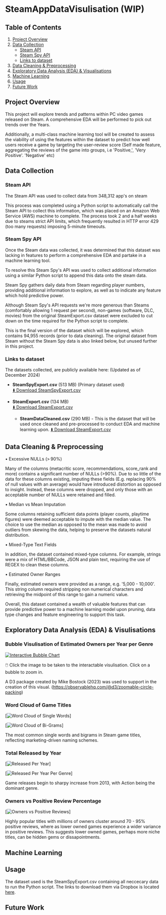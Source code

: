 # SteamAppDataVisulisation (WIP)

## Table of Contents

1. [Project Overview](#project-overview)  
2. [Data Collection](#data-collection)  
   - [Steam API](#steam-api)  
   - [Steam Spy API](#steam-spy-api)  
   - [Links to dataset](#links-to-dataset)  
3. [Data Cleaning & Preprocessing](#data-cleaning--preprocessing)  
4. [Exploratory Data Analysis (EDA) & Visualisations](#exploratory-data-analysis-eda--visulisations)  
5. [Machine Learning](#machine-learning)  
6. [Usage](#usage)  
7. [Future Work](#future-work)   

## Project Overview

This project will explore trends and patterns within PC video games released on Steam. A comprehensive EDA will be performed to pick out trends over the Years.

Additionally, a multi-class machine learning tool will be created to assess the viability of using the features within the dataset to predict how well users receive a game by targeting the user-review score (Self made feature, aggregating the reviews of the game into groups, i.e 'Positive,', 'Very Positive'. 'Negative' etc)

## Data Collection

### Steam API

The Steam API was used to collect data from 348,312 app's on steam

This process was completed using a Python script to automatically call the Steam API to collect this information, which was placed on an Amazon Web Service (AWS) machine to complete. The process took 2 and a half weeks due to steams strict API limits, which frequently resulted in HTTP error 429 (too many requests) imposing 5-minute timeouts.

### Steam Spy API

Once the Steam data was collected, it was determined that this dataset was lacking in features to perform a comprehensive EDA and partake in a machine learning tool.  

To resolve this Steam Spy's API was used to collect additional information using a similar Python script to append this data onto the steam data. 

Steam Spy gathers daily data from Steam regarding player numbers, providing additional information to explore, as well as to indicate any feature which hold predictive power.

Although Steam Spy's API requests we're more generous than Steams (comfortably allowing 1 request per second), non-games (software, DLC, movies) from the original SteamExport.csv dataset were excluded to cut down on the time required for the Python script to complete.

This is the final version of the dataset which will be explored, which contains 94,955 records (prior to data cleaning). The original dataset from Steam without the Steam Spy data is also linked below, but unused further in this project.

### Links to dataset

The datasets collected, are publicly available here: (Updated as of December 2024)

- **SteamSpyExport.csv** (513 MB) (Primary dataset used)  
  [⬇️ Download SteamSpyExport.csv](https://www.dropbox.com/scl/fi/zbgdcx9en8mifvaox0a02/SteamSpyExport.csv?rlkey=uuw89urezjobf5asg82e70shz&st=jgcefz9v&dl=0)

- **SteamExport.csv** (134 MB)  
  [⬇️ Download SteamExport.csv](https://www.dropbox.com/scl/fi/hiaswu5au4dpa6unmrbzk/SteamExport.csv?rlkey=lfri28iaf7ndy4rg98zalvqjq&st=jac6xlp8&dl=0)
  
  - **SteamDataCleaned.csv** (290 MB) - This is the dataset that will be used once cleaned and pre-processed to conduct EDA and machine learning upon.
  [⬇️ Download SteamExport.csv](https://www.dropbox.com/scl/fi/lvojud078rtnqlmw645aj/SteamDataCleaned.csv?rlkey=ps4ny9saxqurmmc9a7qmrsqxi&st=mu8jy9lq&dl=0)

## Data Cleaning & Preprocessing

• Excessive NULLs (> 90%)

Many of the columns (metacritic score, recommendations, score_rank and more) contains a significant number of NULLs (>90%).
Due to so little of the data for these columns existing, imputing these fields (E.g. replacing 90% of null values with an average) would have introduced distortion as opposed to insight. Instead, these columns were dropped, and only those with an acceptable number of NULLs were retained and filled.

• Median vs Mean Imputation

Some columns retaining sufficient data points (player counts, playtime figures) were deemed acceptable to impute with the median value.
The choice to use the median as opposed to the mean was made to avoid outliers from skewing the data, helping to preserve the datasets natural distribution.

• Mixed-Type Text Fields

In addition, the dataset contained mixed-type columns. For example, strings were a mix of HTML/BBCode, JSON and plain text, requiring the use of REGEX to clean these columns.

• Estimated Owner Ranges

Finally, estimated owners were provided as a range, e.g. '5,000 - 10,000'. This string column required stripping non numerical characters and retrieving the midpoint of this range to gain a numeric value.

Overall, this dataset contained a wealth of valuable features that can provide predictive power to a machine learning model upon pruning, data type changes and feature engineering to support this task.

## Exploratory Data Analysis (EDA) & Visulisations

### Bubble Visulisation of Estimated Owners per Year per Genre

[![Interactive Bubble Chart](/Assets/SteamVisPreview.PNG)](https://aidanbakernhs.github.io/SteamAppDataVisulisation/Steam_Games_Per_Year_Estimated_Owners.html)

🖱️ Click the image to be taken to the interactable visulisation. Click on a bubble to zoom in.

A D3 package created by Mike Bostock (2023) was used to support in the creation of this visual. (https://observablehq.com/@d3/zoomable-circle-packing)

### Word Cloud of Game Titles

[![Word Cloud of Single Words](/Assets/WordCloud1.png)]

[![Word Cloud of Bi-Grams](/Assets/WordCloud2.png)]

The most common single words and bigrams in Steam game titles, reflecting marketing-driven naming schemes.

### Total Released by Year

[![Released Per Year](/Assets/ReleasesPerYear.png)]

[![Released Per Year Per Genre](/Assets/ReleasesPerYearPerGenre.png)]

Game releases begin to sharpy increase from 2013, with Action being the dominant genre.

### Owners vs Positive Review Percentage

[![Owners vs Positive Reviews](/Assets/OwnersvsPosReviews.png)]

Highly popular titles with millions of owners cluster around 70 - 95% positive reviews, where as lower owned games experience a wider variance in positive reviews. This suggests lower owned games, perhaps more niche titles, can be hidden gems or dissapointments.



## Machine Learning

## Usage

The dataset used is the SteamSpyExport.csv containing all neccecary data to run the Python script. The links to download them via Dropbox is located [here](#links-to-dataset).

## Future Work